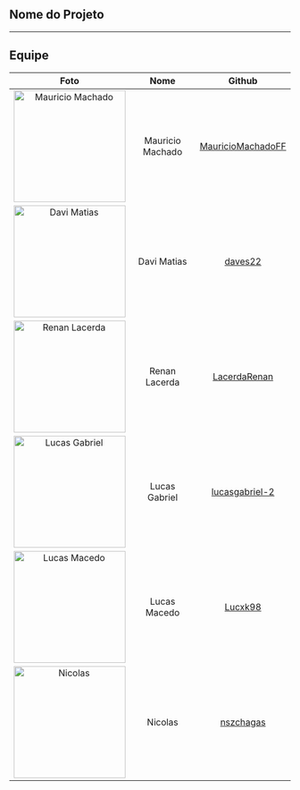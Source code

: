 ## Nome do Projeto

---

<!-- O que será nosso projeto, qual a proposta dele? -->

## Equipe

|                                          Foto                                           |       Nome       |                          Github                           |
| :-------------------------------------------------------------------------------------: | :--------------: | :-------------------------------------------------------: |
| <img src="https://github.com/MauricioMachadoFF.png" alt="Mauricio Machado" width="200"> | Mauricio Machado | [MauricioMachadoFF](https://github.com/MauricioMachadoFF) |
|        <img src="https://github.com/daves22.png" alt="Davi Matias" width="200">         |   Davi Matias    |           [daves22](https://github.com/daves22)           |
|     <img src="https://github.com/LacerdaRenan.png" alt="Renan Lacerda" width="200">     |  Renan Lacerda   |      [LacerdaRenan](https://github.com/LacerdaRenan)      |
|    <img src="https://github.com/lucasgabriel-2.png" alt="Lucas Gabriel" width="200">    |  Lucas Gabriel   |    [lucasgabriel-2](https://github.com/lucasgabriel-2)    |
|        <img src="https://github.com/Luckx98.png" alt="Lucas Macedo" width="200">        |   Lucas Macedo   |           [Lucxk98](https://github.com/Luckx98)           |
|         <img src="https://github.com/nszchagas.png" alt="Nicolas" width="200">          |     Nicolas      |         [nszchagas](https://github.com/nszchagas)         |
